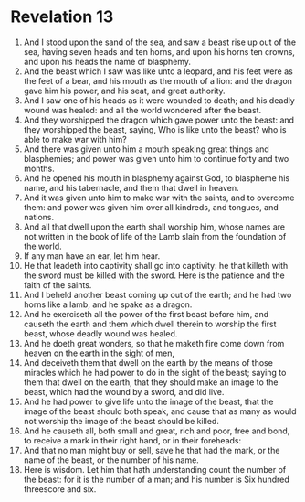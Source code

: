 ﻿# Revelation  13
1. And I stood upon the sand of the sea, and saw a beast rise up out of the sea, having seven heads and ten horns, and upon his horns ten crowns, and upon his heads the name of blasphemy. 
2. And the beast which I saw was like unto a leopard, and his feet were as the feet of a bear, and his mouth as the mouth of a lion: and the dragon gave him his power, and his seat, and great authority. 
3. And I saw one of his heads as it were wounded to death; and his deadly wound was healed: and all the world wondered after the beast. 
4. And they worshipped the dragon which gave power unto the beast: and they worshipped the beast, saying, Who is like unto the beast? who is able to make war with him? 
5. And there was given unto him a mouth speaking great things and blasphemies; and power was given unto him to continue forty and two months. 
6. And he opened his mouth in blasphemy against God, to blaspheme his name, and his tabernacle, and them that dwell in heaven. 
7. And it was given unto him to make war with the saints, and to overcome them: and power was given him over all kindreds, and tongues, and nations. 
8. And all that dwell upon the earth shall worship him, whose names are not written in the book of life of the Lamb slain from the foundation of the world. 
9. If any man have an ear, let him hear. 
10. He that leadeth into captivity shall go into captivity: he that killeth with the sword must be killed with the sword. Here is the patience and the faith of the saints. 
11. And I beheld another beast coming up out of the earth; and he had two horns like a lamb, and he spake as a dragon. 
12. And he exerciseth all the power of the first beast before him, and causeth the earth and them which dwell therein to worship the first beast, whose deadly wound was healed. 
13. And he doeth great wonders, so that he maketh fire come down from heaven on the earth in the sight of men, 
14. And deceiveth them that dwell on the earth by the means of those miracles which he had power to do in the sight of the beast; saying to them that dwell on the earth, that they should make an image to the beast, which had the wound by a sword, and did live. 
15. And he had power to give life unto the image of the beast, that the image of the beast should both speak, and cause that as many as would not worship the image of the beast should be killed. 
16. And he causeth all, both small and great, rich and poor, free and bond, to receive a mark in their right hand, or in their foreheads: 
17. And that no man might buy or sell, save he that had the mark, or the name of the beast, or the number of his name. 
18. Here is wisdom. Let him that hath understanding count the number of the beast: for it is the number of a man; and his number is Six hundred threescore and six. 
